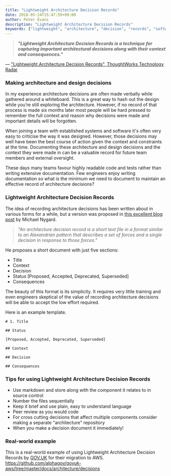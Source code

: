 ```yaml
---
title: "Lightweight Architecture Decision Records"
date: 2018-05-24T15:47:59+09:00
author: Peter Evans
description: "Lightweight Architecture Decision Records"
keywords: ["lightweight", "architecture", "decision", "records", "software documentation", "markdown"]
---
```



>__*"Lightweight Architecture Decision Records is a technique for capturing important architectural decisions along with their context and consequences."*__

— ["Lightweight Architecture Decision Records", ThoughtWorks Technology Radar](https://www.thoughtworks.com/radar/techniques/lightweight-architecture-decision-records)


### Making architecture and design decisions

In my experience architecture decisions are often made verbally while gathered around a whiteboard.
This is a great way to hash out the design while you’re still exploring the architecture.
However, if no record of that process is made six months later most people will be hard pressed to remember the full context and reason why decisions were made and important details will be forgotten.

When joining a team with established systems and software it's often very easy to criticise the way it was designed.
However, those decisions may well have been the best course of action given the context and constraints at the time.
Documenting these architecture and design decisions and the context they were made in can be a valuable record for future team members and external oversight.

These days many teams favour highly readable code and tests rather than writing extensive documentation.
Few engineers enjoy writing documentation so what is the minimum we need to document to maintain an effective record of architecture decisions?


### Lightweight Architecture Decision Records

The idea of recording architecture decisions has been written about in various forms for a while, but a version was proposed in [this excellent blog post](http://thinkrelevance.com/blog/2011/11/15/documenting-architecture-decisions) by Michael Nygard.

>*"An architecture decision record is a short text file in a format similar to an Alexandrian pattern that describes a set of forces and a single decision in response to those forces."*

He proposes a short document with just five sections:

- Title
- Context
- Decision
- Status [Proposed, Accepted, Deprecated, Superseded]
- Consequences

The beauty of this format is its simplicity.
It requires very little training and even engineers skeptical of the value of recording architecture decisions will be able to accept the low effort required.

Here is an example template.
```
# 1. Title

## Status

[Proposed, Accepted, Deprecated, Superseded]

## Context

## Decision

## Consequences
```


### Tips for using Lightweight Architecture Decision Records

- Use markdown and store along with the component it relates to in source control
- Number the files sequentially
- Keep it brief and use plain, easy to understand language
- Peer review as you would code
- For cross cutting decisions that affect multiple components consider making a separate "architecture" repository
- When you make a decision document it immediately!


### Real-world example

This is a real-world example of using Lightweight Architecture Decision Records by [GOV.UK](https://www.gov.uk/) for their migration to AWS.
https://github.com/alphagov/govuk-aws/tree/master/docs/architecture/decisions
